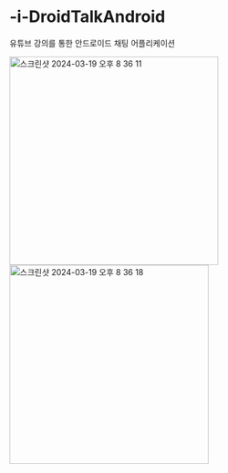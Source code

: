 # -i-DroidTalkAndroid
유튜브 강의를 통한 안드로이드 채팅 어플리케이션


<img width="366" alt="스크린샷 2024-03-19 오후 8 36 11" src="https://github.com/mimgggg4444/-i-DroidTalkAndroid/assets/66135779/9e9ff8c7-baa9-4ead-973b-e22c080e4442">
<img width="349" alt="스크린샷 2024-03-19 오후 8 36 18" src="https://github.com/mimgggg4444/-i-DroidTalkAndroid/assets/66135779/3cb0f0b7-4782-4752-a1f4-52e379198b13">
